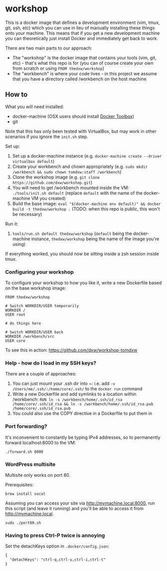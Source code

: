 # workshop

This is a docker image that defines a development environment (vim, tmux, git, ssh, etc) which you can use in lieu of manually installing these things onto your machine. This means that if you get a new development machine you can theoretically just install Docker and immediately get back to work.

There are two main parts to our approach:

- The "workshop" is the docker image that contains your tools (vim, git, etc) - that's what this repo is for (you can of course create your own from scratch or using `FROM thedxw/workshop`)
- The "workbench" is where your code lives - in this project we assume that you have a directory called /workbench on the host machine

## How to

What you will need installed:

- docker-machine (OSX users should install [Docker Toolbox](https://www.docker.com/docker-toolbox))
- git

Note that this has only been tested with VirtualBox, but may work in other scenarios if you ignore the `init.sh` step.

Set up:

1. Set up a docker-machine instance (e.g. `docker-machine create --driver virtualbox default`)
1. Create your workbench and chown appropriately (e.g. `sudo mkdir /workbench && sudo chown tomdxw:staff /workbench`)
1. Clone the workshop image (e.g. `git clone https://github.com/dxw/workshop.git`)
1. You will need to get /workbench mounted inside the VM: `./tools/init.sh default` (replace `default` with the name of the docker-machine VM you created)
1. Build the base image: `eval "$(docker-machine env default)" && docker build -t thedxw/workshop .` (TODO: when this repo is public, this won't be necessary)

Run it:

1. `tools/run.sh default thedxw/workshop` (`default` being the docker-machine instance, `thedxw/workshop` being the name of the image you're using)

If everything worked, you should now be sitting inside a zsh session inside tmux.

### Configuring your workshop

To configure your workshop to how you like it, write a new Dockerfile based on the base workshop image:

    FROM thedxw/workshop

    # Switch WORKDIR/USER temporarily
    WORKDIR /
    USER root

    # do things here

    # Switch WORKDIR/USER back
    WORKDIR /workbench/src
    USER core

To see this in action: https://github.com/dxw/workshop-tomdxw

### Help - how do I load in my SSH keys?

There are a couple of approaches:

1. You can just mount your .ssh dir into ~: i.e. add `-v /Users/me/.ssh/:/home/core/.ssh/` to the `docker run` command
2. Write a new Dockerfile and add symlinks to a location within /workbench: `RUN ln -s /workbench/home/.ssh/id_rsa /home/core/.ssh/id_rsa && ln -s /workbench/home/.ssh/id_rsa.pub /home/core/.ssh/id_rsa.pub`
3. You could also use the COPY directive in a Dockerfile to put them in

### Port forwarding?

It's inconvenient to constantly be typing IPv4 addresses, so to permanently forward localhost:8000 to the VM:

    ./forward.sh 8000

### WordPress multisite

Multisite only works on port 80.

Prerequisites:

    brew install socat

Assuming you can access your site via http://mymachine.local:8000, run this script (and leave it running) and you'll be able to access it from http://mymachine.local.

    sudo ./port80.sh

### Having to press Ctrl-P twice is annoying

Set the detachKeys option in `.docker/config.json`:

    {
      "detachKeys": "ctrl-q,ctrl-u,ctrl-i,ctrl-t"
    }
